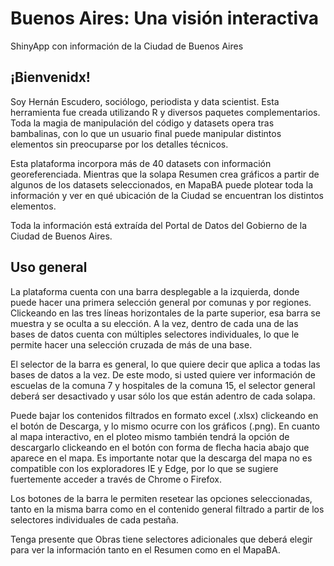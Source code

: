 # Buenos Aires: Una visión interactiva
ShinyApp con información de la Ciudad de Buenos Aires



## ¡Bienvenidx!

Soy Hernán Escudero, sociólogo, periodista y data scientist. Esta herramienta fue creada utilizando R y diversos paquetes complementarios. Toda la magia de manipulación del código y datasets opera tras bambalinas, con lo que un usuario final puede manipular distintos elementos sin preocuparse por los detalles técnicos.

Esta plataforma incorpora más de 40 datasets con información georeferenciada. Mientras que la solapa Resumen crea gráficos a partir de algunos de los datasets seleccionados, en MapaBA puede plotear toda la información y ver en qué ubicación de la Ciudad se encuentran los distintos elementos.

Toda la información está extraída del Portal de Datos del Gobierno de la Ciudad de Buenos Aires.



## Uso general

La plataforma cuenta con una barra desplegable a la izquierda, donde puede hacer una primera selección general por comunas y por regiones. Clickeando en las tres líneas horizontales de la parte superior, esa barra se muestra y se oculta a su elección. A la vez, dentro de cada una de las bases de datos cuenta con múltiples selectores individuales, lo que le permite hacer una selección cruzada de más de una base.

El selector de la barra es general, lo que quiere decir que aplica a todas las bases de datos a la vez. De este modo, si usted quiere ver información de escuelas de la comuna 7 y hospitales de la comuna 15, el selector general deberá ser desactivado y usar sólo los que están adentro de cada solapa.

Puede bajar los contenidos filtrados en formato excel (.xlsx) clickeando en el botón de Descarga, y lo mismo ocurre con los gráficos (.png). En cuanto al mapa interactivo, en el ploteo mismo también tendrá la opción de descargarlo clickeando en el botón con forma de flecha hacia abajo que aparece en el mapa. Es importante notar que la descarga del mapa no es compatible con los exploradores IE y Edge, por lo que se sugiere fuertemente acceder a través de Chrome o Firefox.

Los botones de la barra le permiten resetear las opciones seleccionadas, tanto en la misma barra como en el contenido general filtrado a partir de los selectores individuales de cada pestaña.

Tenga presente que Obras tiene selectores adicionales que deberá elegir para ver la información tanto en el Resumen como en el MapaBA.

